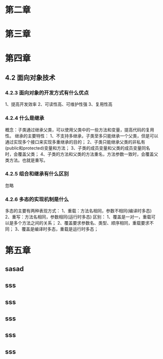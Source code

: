 
# 第二章

# 第三章

# 第四章

## 4.2 面向对象技术

### 4.2.3 面向对象的开发方式有什么优点
1、提高开发效率
2、可读性高、可维护性强
3、复用性高

### 4.2.4 什么是继承
概念：子类通过继承父类，可以使用父类中的一些方法和变量，提高代码的复用性。
继承的主要特性：
    1、不支持多继承，子类至多只能继承一个父类，但是可以通过实现多个接口来实现多重继承的目的；
    2、子类只能继承父类的非私有(public和protected)变量和方法；
    3、子类的成员变量和父类的成员变量同名时，会覆盖父类；
    4、子类的方法和父类的方法重名，方法参数一致时，会覆盖父类方法。也就是重写。

### 4.2.5 组合和继承有什么区别
忽略

### 4.2.6 多态的实现机制是什么
多态的主要有两种表现方式：
    1、重载：方法名相同，参数不相同(编译时多态)
    2、重写：方法名相同，参数相同(运行时多态)
区别：
    1、覆盖是一对一，重载可以是多个方法之间的关系；
    2、覆盖要求参数名、类型、顺序相同，重载要求不同；
    3、覆盖是编译时多态，重载是运行时多态；



# 第五章
## sasad






































## sss

## sss

## sss

## sss

## sss
